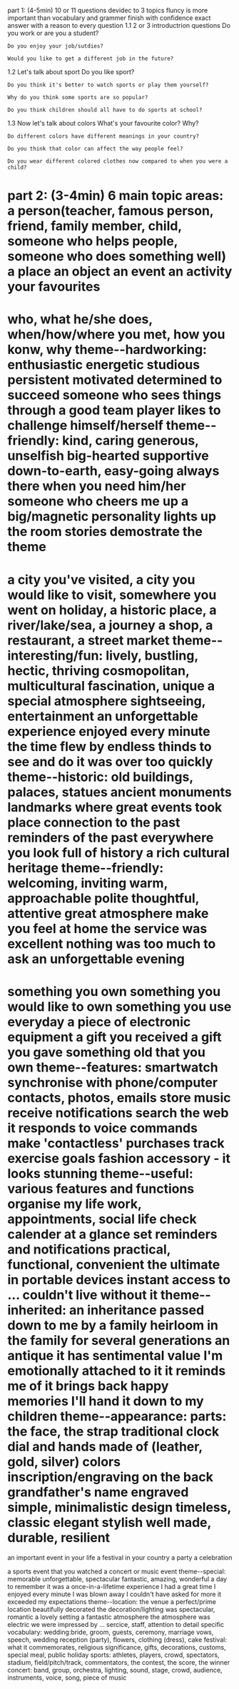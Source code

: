 part 1: (4-5min)
10 or 11 questions devidec to 3 topics
fluncy is more important than vocabulary and grammer
finish with confidence
exact answer with a reason to every question
1.1 2 or 3 introductrion questions
    Do you work or are you a student?

    Do you enjoy your job/sutdies?

    Would you like to get a different job in the future?
1.2 Let's talk about sport
    Do you like sport?

    Do you think it's better to watch sports or play them yourself?

    Why do you think some sports are so popular?

    Do you think children should all have to do sports at school?
1.3 Now let's talk about colors
    What's your favourite color? Why?

    Do different colors have different meanings in your country?

    Do you think that color can affect the way people feel?

    Do you wear different colored clothes now compared to when you were a child?

part 2: (3-4min)
6 main topic areas:
    a person(teacher, famous person, friend, family member, child, someone who helps people, someone who does something well)
    a place
    an object
    an event
    an activity
    your favourites
========================================================================
who, what he/she does, when/how/where you met, how you konw, why
theme--hardworking:
    enthusiastic
    energetic
    studious
    persistent
    motivated
    determined to succeed
    someone who sees things through
    a good team player
    likes to challenge himself/herself
theme--friendly:
    kind, caring
    generous, unselfish
    big-hearted
    supportive
    down-to-earth, easy-going
    always there when you need him/her
    someone who cheers me up
    a big/magnetic personality
    lights up the room
stories demostrate the theme
=============================================================================
a city you've visited, a city you would like to visit, somewhere you went on holiday, a historic place, a river/lake/sea, a journey
a shop, a restaurant, a street market
theme--interesting/fun:
    lively, bustling, hectic, thriving
    cosmopolitan, multicultural
    fascination, unique
    a special atmosphere
    sightseeing, entertainment
    an unforgettable experience
    enjoyed every minute
    the time flew by
    endless thinds to see and do
    it was over too quickly
theme--historic:
    old buildings, palaces, statues
    ancient
    monuments
    landmarks
    where great events took place
    connection to the past
    reminders of the past
    everywhere you look
    full of history
    a rich cultural heritage
theme--friendly:
    welcoming, inviting
    warm, approachable
    polite
    thoughtful, attentive
    great atmosphere
    make you feel at home
    the service was excellent
    nothing was too much to ask
    an unforgettable evening
========================================================
something you own
something you would like to own
something you use everyday
a piece of electronic equipment
a gift you received
a gift you gave
something old that you own
theme--features:
    smartwatch
    synchronise with phone/computer
    contacts, photos, emails
    store music
    receive notifications
    search the web
    it responds to voice commands
    make 'contactless' purchases
    track exercise goals
    fashion accessory - it looks stunning
theme--useful:
    various features and functions
    organise my life
    work, appointments, social life
    check calender at a glance
    set reminders and notifications
    practical, functional, convenient
    the ultimate in portable devices
    instant access to ...
    couldn't live without it
theme--inherited:
    an inheritance
    passed down to me by
    a family heirloom
    in the family for several generations
    an antique
    it has sentimental value
    I'm emotionally attached to it
    it reminds me of
    it brings back happy memories
    I'll hand it down to my children
theme--appearance:
    parts: the face, the strap
    traditional clock dial and hands
    made of (leather, gold, silver)
    colors
    inscription/engraving on the back
    grandfather's name engraved
    simple, minimalistic design
    timeless, classic
    elegant stylish
    well made, durable, resilient
===================================================================
an important event in your life
a festival in your country
a party
a celebration

a sports event that you watched
a concert or music event
theme--special:
    memorable
    unforgettable, spectacular
    fantastic, amazing, wonderful
    a day to remember
    it was a once-in-a-lifetime experience
    I had a great time
    I enjoyed every minute
    I was blown away
    I couldn't have asked for more
    it exceeded my expectations
theme--location:
    the venue
    a perfect/prime location
    beautifully decorated
    the decoration/lighting was
    spectacular, romantic
    a lovely setting
    a fantastic atmosphere
    the atmosphere was electric
    we were impressed by ...
    sercice, staff, attention to detail
specific vocabulary:
    wedding:bride, groom, guests, ceremony, marriage vows, speech, wedding reception (party), flowers, clothing (dress), cake
    festival: what it commemorates, religious significance, gifts, decorations, customs, special meal, public holiday
    sports: athletes, players, crowd, spectators, stadium, field/pitch/track, commentators, the contest, the score, the winner
    concert: band, group, orchestra, lighting, sound, stage, crowd, audience, instruments, voice, song, piece of music
    
